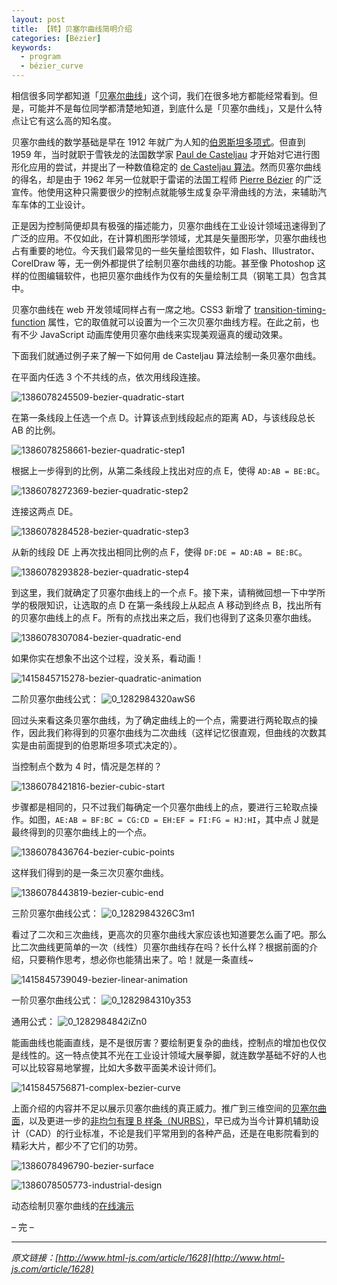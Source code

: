 ```yaml
---
layout: post
title: 【转】贝塞尔曲线简明介绍
categories: [Bézier]
keywords:
  - program
  - bézier_curve
---
```


相信很多同学都知道「[贝塞尔曲线](http://en.wikipedia.org/wiki/B%C3%A9zier_curve)」这个词，我们在很多地方都能经常看到。但是，可能并不是每位同学都清楚地知道，到底什么是「贝塞尔曲线」，又是什么特点让它有这么高的知名度。

贝塞尔曲线的数学基础是早在 1912 年就广为人知的[伯恩斯坦多项式](http://en.wikipedia.org/wiki/Bernstein_polynomial)。但直到 1959 年，当时就职于雪铁龙的法国数学家 [Paul de Casteljau](http://en.wikipedia.org/wiki/Paul_de_Casteljau) 才开始对它进行图形化应用的尝试，并提出了一种数值稳定的 [de Casteljau 算法](http://en.wikipedia.org/wiki/De_Casteljau's_algorithm)。然而贝塞尔曲线的得名，却是由于 1962 年另一位就职于雷诺的法国工程师 [Pierre Bézier](http://en.wikipedia.org/wiki/Pierre_B%C3%A9zier) 的广泛宣传。他使用这种只需要很少的控制点就能够生成复杂平滑曲线的方法，来辅助汽车车体的工业设计。

正是因为控制简便却具有极强的描述能力，贝塞尔曲线在工业设计领域迅速得到了广泛的应用。不仅如此，在计算机图形学领域，尤其是矢量图形学，贝塞尔曲线也占有重要的地位。今天我们最常见的一些矢量绘图软件，如 Flash、Illustrator、CorelDraw 等，无一例外都提供了绘制贝塞尔曲线的功能。甚至像 Photoshop 这样的位图编辑软件，也把贝塞尔曲线作为仅有的矢量绘制工具（钢笔工具）包含其中。

贝塞尔曲线在 web 开发领域同样占有一席之地。CSS3 新增了 [transition-timing-function](http://www.w3.org/TR/css3-transitions/#transition-timing-function-property) 属性，它的取值就可以设置为一个三次贝塞尔曲线方程。在此之前，也有不少 JavaScript 动画库使用贝塞尔曲线来实现美观逼真的缓动效果。

下面我们就通过例子来了解一下如何用 de Casteljau 算法绘制一条贝塞尔曲线。

在平面内任选 3 个不共线的点，依次用线段连接。

![1386078245509-bezier-quadratic-start](\media\files\2016\10\07\1386078245509-bezier-quadratic-start.png)

在第一条线段上任选一个点 D。计算该点到线段起点的距离 AD，与该线段总长 AB 的比例。

![1386078258661-bezier-quadratic-step1](\media\files\2016\10\07\1386078258661-bezier-quadratic-step1.png)

根据上一步得到的比例，从第二条线段上找出对应的点 E，使得 `AD:AB = BE:BC`。

![1386078272369-bezier-quadratic-step2](\media\files\2016\10\07\1386078272369-bezier-quadratic-step2.png)

连接这两点 DE。

![1386078284528-bezier-quadratic-step3](\media\files\2016\10\07\1386078284528-bezier-quadratic-step3.png)

从新的线段 DE 上再次找出相同比例的点 F，使得 `DF:DE = AD:AB = BE:BC`。

![1386078293828-bezier-quadratic-step4](\media\files\2016\10\07\1386078293828-bezier-quadratic-step4.png)

到这里，我们就确定了贝塞尔曲线上的一个点 F。接下来，请稍微回想一下中学所学的极限知识，让选取的点 D 在第一条线段上从起点 A 移动到终点 B，找出所有的贝塞尔曲线上的点 F。所有的点找出来之后，我们也得到了这条贝塞尔曲线。

![1386078307084-bezier-quadratic-end](\media\files\2016\10\07\1386078307084-bezier-quadratic-end.png)

如果你实在想象不出这个过程，没关系，看动画！

![1415845715278-bezier-quadratic-animation](\media\files\2016\10\07\1415845715278-bezier-quadratic-animation.gif)

二阶贝塞尔曲线公式： ![0_1282984320awS6](\media\files\2016\10\07\0_1282984320awS6.gif)

回过头来看这条贝塞尔曲线，为了确定曲线上的一个点，需要进行两轮取点的操作，因此我们称得到的贝塞尔曲线为二次曲线（这样记忆很直观，但曲线的次数其实是由前面提到的伯恩斯坦多项式决定的）。

当控制点个数为 4 时，情况是怎样的？

![1386078421816-bezier-cubic-start](\media\files\2016\10\07\1386078421816-bezier-cubic-start.png)

步骤都是相同的，只不过我们每确定一个贝塞尔曲线上的点，要进行三轮取点操作。如图，`AE:AB = BF:BC = CG:CD = EH:EF = FI:FG = HJ:HI`，其中点 J 就是最终得到的贝塞尔曲线上的一个点。

![1386078436764-bezier-cubic-points](\media\files\2016\10\07\1386078436764-bezier-cubic-points.png)

这样我们得到的是一条三次贝塞尔曲线。

![1386078443819-bezier-cubic-end](\media\files\2016\10\07\1386078443819-bezier-cubic-end.png)

三阶贝塞尔曲线公式： ![0_1282984326C3m1](\media\files\2016\10\07\0_1282984326C3m1.gif)

看过了二次和三次曲线，更高次的贝塞尔曲线大家应该也知道要怎么画了吧。那么比二次曲线更简单的一次（线性）贝塞尔曲线存在吗？长什么样？根据前面的介绍，只要稍作思考，想必你也能猜出来了。哈！就是一条直线~

![1415845739049-bezier-linear-animation](\media\files\2016\10\07\1415845739049-bezier-linear-animation.gif)

一阶贝塞尔曲线公式： ![0_1282984310y353](\media\files\2016\10\07\0_1282984310y353.gif)

通用公式： ![0_1282984842iZn0](\media\files\2016\10\07\0_1282984842iZn0.gif)

能画曲线也能画直线，是不是很厉害？要绘制更复杂的曲线，控制点的增加也仅仅是线性的。这一特点使其不光在工业设计领域大展拳脚，就连数学基础不好的人也可以比较容易地掌握，比如大多数平面美术设计师们。

![1415845756871-complex-bezier-curve](\media\files\2016\10\07\1415845756871-complex-bezier-curve.gif)

上面介绍的内容并不足以展示贝塞尔曲线的真正威力。推广到三维空间的[贝塞尔曲面](http://en.wikipedia.org/wiki/B%C3%A9zier_surface)，以及更进一步的[非均匀有理 B 样条（NURBS）](http://en.wikipedia.org/wiki/Non-uniform_rational_B-spline)，早已成为当今计算机辅助设计（CAD）的行业标准，不论是我们平常用到的各种产品，还是在电影院看到的精彩大片，都少不了它们的功劳。

![1386078496790-bezier-surface](\media\files\2016\10\07\1386078496790-bezier-surface.png)

![1386078505773-industrial-design](\media\files\2016\10\07\1386078505773-industrial-design.png)

动态绘制贝塞尔曲线的[在线演示](http://myst729.github.io/bezier-curve)

– 完 –

---

*原文链接：[http://www.html-js.com/article/1628](http://www.html-js.com/article/1628)* 